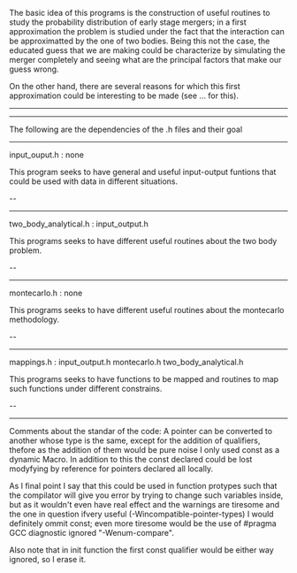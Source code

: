 The basic idea of this programs is the construction of useful routines to study the probability distribution of early stage mergers; in a first approximation the problem is studied under the fact that the interaction can be approximatted by the one of two bodies. Being this not the case, the educated guess that we are making could be characterize by simulating the merger completely and seeing what are the principal factors that make our guess wrong.

On the other hand, there are several reasons for which this first approximation could be interesting to be made (see ... for this).


----------------------------------------------------------------------
---------------------------------------------------------------------
The following are the dependencies of the .h files and their goal

-------------------------------------------
input_ouput.h : none

This program seeks to have general and useful input-output funtions that could be used with data in different situations.

--

-------------------------------------------
two_body_analytical.h : input_output.h

This programs seeks to have different useful routines about the two body problem. 

--

-------------------------------------------
montecarlo.h : none

This programs seeks to have different useful routines about the montecarlo methodology. 

--

-------------------------------------------
mappings.h :    input_output.h montecarlo.h two_body_analytical.h

This programs seeks to have functions to be mapped and routines to map such functions under different constrains. 

--

----


Comments about the standar of the code:
A pointer can be converted to another whose type is the same, except for the addition of qualifiers, thefore as the addition of them would be pure noise I only used const as a dynamic Macro.
In addition to this the const declared could be lost modyfying by reference for pointers declared all locally.

As I final point I say that this could be used in function protypes such that the compilator will give you error by trying to change such variables inside, but as it wouldn't even have real effect and
  the warnings are tiresome and the one in question ifvery useful (-Wincompatible-pointer-types) I would definitely ommit const; even more tiresome would be the use of 
  #pragma GCC diagnostic ignored "-Wenum-compare".

Also note that in init function the first const qualifier would be either  way ignored, so I erase it.
